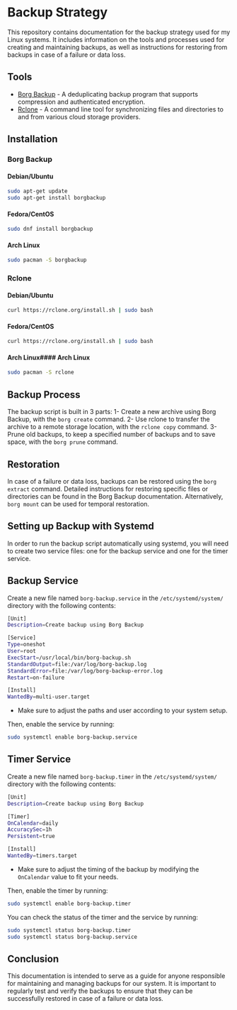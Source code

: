 # Backup Strategy
This repository contains documentation for the backup strategy used for my Linux systems. It includes information on the tools and processes used for creating and maintaining backups, as well as instructions for restoring from backups in case of a failure or data loss.

## Tools
- [Borg Backup](https://borgbackup.readthedocs.io/) - A deduplicating backup program that supports compression and authenticated encryption. 
- [Rclone](https://rclone.org/) - A command line tool for synchronizing files and directories to and from various cloud storage providers.

## Installation
### Borg Backup
#### Debian/Ubuntu
```bash
sudo apt-get update
sudo apt-get install borgbackup
```

#### Fedora/CentOS
```bash
sudo dnf install borgbackup
```

#### Arch Linux
```bash
sudo pacman -S borgbackup
```

### Rclone
#### Debian/Ubuntu
```bash
curl https://rclone.org/install.sh | sudo bash
```

#### Fedora/CentOS
```bash
curl https://rclone.org/install.sh | sudo bash
```

#### Arch Linux#### Arch Linux
```bash
sudo pacman -S rclone
```

## Backup Process
The backup script is built in 3 parts:
1- Create a new archive using Borg Backup, with the `borg create` command.
2- Use rclone to transfer the archive to a remote storage location, with the `rclone copy` command.
3- Prune old backups, to keep a specified number of backups and to save space, with the `borg prune` command.
    
## Restoration
In case of a failure or data loss, backups can be restored using the `borg extract` command. Detailed instructions for restoring specific files or directories can be found in the Borg Backup documentation.
Alternatively, `borg mount` can be used for temporal restoration.

## Setting up Backup with Systemd
In order to run the backup script automatically using systemd, you will need to create two service files: one for the backup service and one for the timer service.

## Backup Service
Create a new file named `borg-backup.service` in the `/etc/systemd/system/` directory with the following contents:
```bash
[Unit]
Description=Create backup using Borg Backup

[Service]
Type=oneshot
User=root
ExecStart=/usr/local/bin/borg-backup.sh
StandardOutput=file:/var/log/borg-backup.log
StandardError=file:/var/log/borg-backup-error.log
Restart=on-failure

[Install]
WantedBy=multi-user.target
```

- Make sure to adjust the paths and user according to your system setup.

Then, enable the service by running:
```bash
sudo systemctl enable borg-backup.service
```

## Timer Service
Create a new file named `borg-backup.timer` in the `/etc/systemd/system/` directory with the following contents:
```bash
[Unit]
Description=Create backup using Borg Backup

[Timer]
OnCalendar=daily
AccuracySec=1h
Persistent=true

[Install]
WantedBy=timers.target
```

- Make sure to adjust the timing of the backup by modifying the `OnCalendar` value to fit your needs.

Then, enable the timer by running:
```bash
sudo systemctl enable borg-backup.timer
```

You can check the status of the timer and the service by running:
```bash
sudo systemctl status borg-backup.timer
sudo systemctl status borg-backup.service
```

## Conclusion
This documentation is intended to serve as a guide for anyone responsible for maintaining and managing backups for our system. It is important to regularly test and verify the backups to ensure that they can be successfully restored in case of a failure or data loss.
